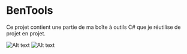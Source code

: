 # BenTools
Ce projet contient une partie de ma boîte à outils C# que je réutilise de projet en projet.

![Alt text](https://i.imgur.com/TjkaNYC.png "Codes utilitaires que l'on retrouve dans l'application.")
![Alt text](https://i.imgur.com/nQeWnDg.png "Arborescence des fichiers de l'application.")

